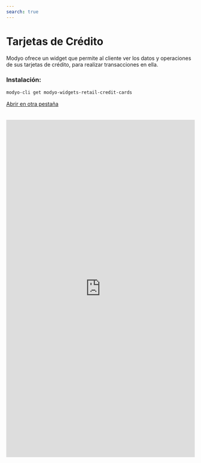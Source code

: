 ```yaml
---
search: true
---
```


# Tarjetas de Crédito

Modyo ofrece un widget que permite al cliente ver los datos y operaciones de sus tarjetas de crédito, para realizar transacciones en ella.

### Instalación:

```bash
modyo-cli get modyo-widgets-retail-credit-cards
```

[Abrir en otra pestaña](https://widgets-es.modyo.com/personas/tarjetas-de-credito)

<iframe id="widgetFrame" src="https://widgets-es.modyo.com/personas/tarjetas-de-credito" width="100%"  frameBorder="0"  style="min-height:900px;overflow:auto;margin-top:20px;"/>

| Funcionalidad                 | Descripción                                                                                                                                                                                                                                                        |
| :---------------------------- | :----------------------------------------------------------------------------------------------------------------------------------------------------------------------------------------------------------------------------------------------------------------- |
| Resumen de Tarjeta de Crédito | Presenta un resumen del estado de la tarjeta de crédito. <br><br>La información específica asociada a los saldos (disponible, utilizado y cupo total) se presenta de manera numérica y gráfica.                                                                    |
| Consulta de Saldo             | Esta consulta muestra los cupos de la tarjeta específica por tipo de moneda, además de indicadores de gastos en comparación con el Cupo disponible.                                                                                                                |
| Estado de Cuenta              | Muestra el estado de cuenta con los movimientos del último periodo facturado para una tarjeta de crédito.                                                                                                                                                          |
| Últimos movimientos           | Muestra todos los movimientos nacionales e internacionales que no están facturados.                                                                                                                                                                                |
| Pagar deuda                   | Corresponde a la funcionalidad de pago de la deuda.<br><br> Este pago de deuda puede ser total o parcial.<br><br> Hacer click en este botón llevará al widget de Pago de Tarjetas, donde se podrá seleccionar la opción de pago de deuda nacional o internacional. |

<script>

  export default {
    mounted() {

      function setIframeHeightCO(id, ht) {
          var ifrm = document.getElementById(id);
          if(ifrm) {
            ifrm.style.height = ht + 4 + "px";
          }
      }
      // iframed document sends its height using postMessage
      function handleDocHeightMsg(e) {
          // check origin
          if ( e.origin === 'https://widgets-es.modyo.com' ) {
              // parse data
              var data = JSON.parse( e.data );

              console.log('data:', data)
              // check data object
              if ( data['docHeight'] ) {
                  setIframeHeightCO( 'widgetFrame', data['docHeight'] );
              } else {
                  setIframeHeightCO( 'widgetFrame', 700 );
              }
          }
      }

      // assign message handler
      if ( window.addEventListener ) {
          window.addEventListener('message', handleDocHeightMsg, false);
      }
    }
  }

</script>
